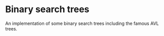 # Binary search trees

An implementation of some binary search trees including the famous AVL trees.
